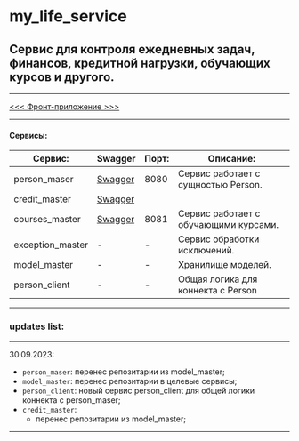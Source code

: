 # my_life_service
## Сервис для контроля ежедневных задач, финансов, кредитной нагрузки, обучающих курсов и другого.
***
[<<< Фронт-приложение >>>](https://github.com/ekip-s/my_life_service_front)
***
#### Сервисы:
| Сервис:          | Swagger                                                | Порт: | Описание:                             |
|------------------|--------------------------------------------------------|-------|---------------------------------------|
| person_maser     | [Swagger](http://localhost:8080/swagger-ui.html)       | 8080  | Сервис работает с сущностью Person.   |
| credit_master    | [Swagger]()                                            |       |                                       |
| courses_master   | [Swagger](http://localhost:8081/swagger-ui/index.html) | 8081  | Сервис работает с обучающими курсами. |
| exception_master | -                                                      | -     | Сервис обработки исключений.          |
| model_master     | -                                                      | -     | Хранилище моделей.                    |
| person_client    | -                                                      | -     | Общая логика для коннекта с Person    |

***
### updates list:

***
30.09.2023:
 - `person_maser`: перенес репозитарии из model_master; 
 - `model_master`: перенес репозитарии в целевые сервисы; 
 - `person_client`: новый сервис person_client для общей логики коннекта с person_maser; 
 - `credit_master`:
    - перенес репозитарии из model_master; 
***
